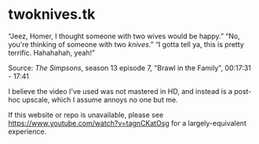 # twoknives.tk

“Jeez, Homer, I thought someone with two wives would be happy.”
“No, you're thinking of someone with two *knives*.”
“I gotta tell ya, this is pretty terrific. Hahahahah, yeah!”

Source: _The Simpsons_, season 13 episode 7, "Brawl in the Family", 00:17:31 - 17:41

I believe the video I've used was not mastered in HD, and instead is a post-hoc upscale, which I assume annoys no one but me.

If this website or repo is unavailable, please see https://www.youtube.com/watch?v=tagnCKatOsg for a largely-equivalent experience.
